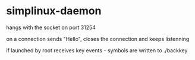 # simplinux-daemon

hangs with the socket on port 31254

on a connection sends "Hello", closes the connection and keeps listenning

if launched by root receives key events - symbols are written to ./backkey
